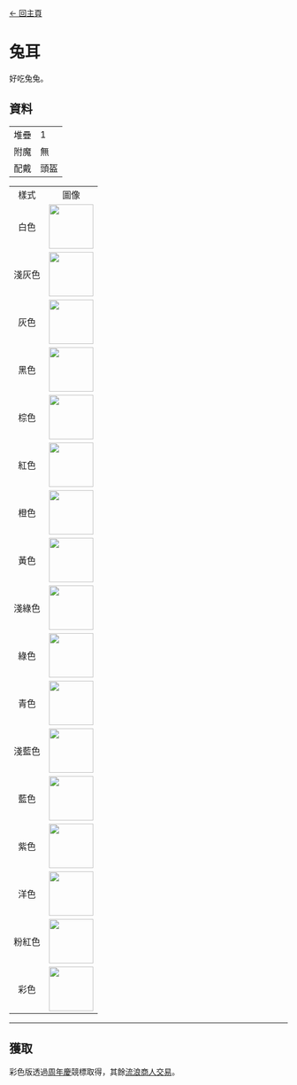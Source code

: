 [← 回主頁](../)
# 兔耳
好吃兔兔。

## 資料
<table>
    <tr><td align="end">堆疊</td><td>1</td></tr>
    <tr><td align="end">附魔</td><td>無</td></tr>
    <tr><td align="end">配戴</td><td>頭盔</td></tr>
</table>
<table>
    <tr><td align="center">樣式</td><td align="center">圖像</td></tr>
    <tr><td align="center">白色</td><td><img src="https://i.imgur.com/EPyLBrn.png" height="80"/></td></tr>
    <tr><td align="center">淺灰色</td><td><img src="https://i.imgur.com/tiEsLuK.png" height="80"/></td></tr>
    <tr><td align="center">灰色</td><td><img src="https://i.imgur.com/hF8ikhm.png" height="80"/></td></tr>
    <tr><td align="center">黑色</td><td><img src="https://i.imgur.com/5CXBm9g.png" height="80"/></td></tr>
    <tr><td align="center">棕色</td><td><img src="https://i.imgur.com/J3iOi5s.png" height="80"/></td></tr>
    <tr><td align="center">紅色</td><td><img src="https://i.imgur.com/hvIbmbR.png" height="80"/></td></tr>
    <tr><td align="center">橙色</td><td><img src="https://i.imgur.com/yndwOj4.png" height="80"/></td></tr>
    <tr><td align="center">黃色</td><td><img src="https://i.imgur.com/hN1m98y.png" height="80"/></td></tr>
    <tr><td align="center">淺綠色</td><td><img src="https://i.imgur.com/lUWgG3e.png" height="80"/></td></tr>
    <tr><td align="center">綠色</td><td><img src="https://i.imgur.com/mpCdZi5.png" height="80"/></td></tr>
    <tr><td align="center">青色</td><td><img src="https://i.imgur.com/EEe4LDb.png" height="80"/></td></tr>
    <tr><td align="center">淺藍色</td><td><img src="https://i.imgur.com/QgZgxTK.png" height="80"/></td></tr>
    <tr><td align="center">藍色</td><td><img src="https://i.imgur.com/gnmKlmj.png" height="80"/></td></tr>
    <tr><td align="center">紫色</td><td><img src="https://i.imgur.com/9d8uxjR.png" height="80"/></td></tr>
    <tr><td align="center">洋色</td><td><img src="https://i.imgur.com/ZgR6tAP.png" height="80"/></td></tr>
    <tr><td align="center">粉紅色</td><td><img src="https://i.imgur.com/brW4b3k.png" height="80"/></td></tr>
    <tr><td align="center">彩色</td><td><img src="https://i.imgur.com/D3eGjbH.gif" height="80"/></td></tr>
</table>

---

## 獲取
彩色版透過[周年慶](../feature/anniversary.md)競標取得，其餘[流浪商人交易](../feature/enhanced_wandering_trader.md)。